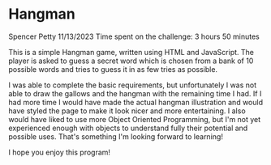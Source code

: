 # Hangman
Spencer Petty 11/13/2023
Time spent on the challenge: 3 hours 50 minutes

This is a simple Hangman game, written using HTML and JavaScript. The player is asked to guess a secret word which is chosen from a bank of 10 possible words and tries to guess it in as few tries as possible.

I was able to complete the basic requirements, but unfortunately I was not able to draw the gallows and the hangman with the remaining time I had. If I had more time I would have made the actual hangman illustration and would have styled the page to make it look nicer and more entertaining. I also would have liked to use more Object Oriented Programming, but I'm not yet experienced enough with objects to understand fully their potential and possible uses. That's something I'm looking forward to learning!

I hope you enjoy this program!
